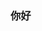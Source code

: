 ### 你好

<template>
  <sp-button :type="type"></sp-button>
</template>

<script>
export default{
  data(){
    return {
      type: 'default'
    }
  }
}
</script>